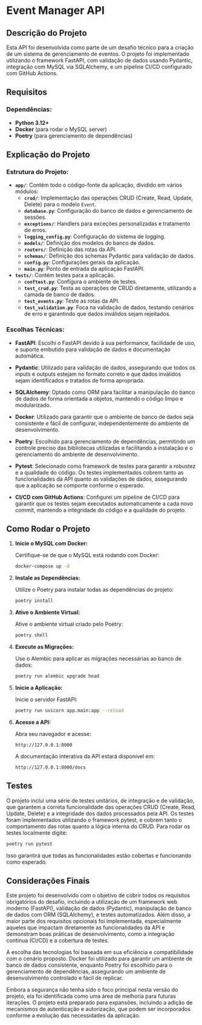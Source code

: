 
# Event Manager API

## Descrição do Projeto

Esta API foi desenvolvida como parte de um desafio técnico para a criação de um sistema de gerenciamento de eventos. O projeto foi implementado utilizando o framework FastAPI, com validação de dados usando Pydantic, integração com MySQL via SQLAlchemy, e um pipeline CI/CD configurado com GitHub Actions.

## Requisitos

### Dependências:

- **Python 3.12+**
- **Docker** (para rodar o MySQL server)
- **Poetry** (para gerenciamento de dependências)

## Explicação do Projeto

### Estrutura do Projeto:

- **`app/`**: Contém todo o código-fonte da aplicação, dividido em vários módulos:
  - **`crud/`**: Implementação das operações CRUD (Create, Read, Update, Delete) para o modelo `Event`.
  - **`database.py`**: Configuração do banco de dados e gerenciamento de sessões.
  - **`exceptions/`**: Handlers para exceções personalizadas e tratamento de erros.
  - **`logging_config.py`**: Configuração do sistema de logging.
  - **`models/`**: Definição dos modelos do banco de dados.
  - **`routers/`**: Definição das rotas da API.
  - **`schemas/`**: Definição dos schemas Pydantic para validação de dados.
  - **`config.py`**: Configurações gerais da aplicação.
  - **`main.py`**: Ponto de entrada da aplicação FastAPI.
- **`tests/`**: Contém testes para a aplicação.
  - **`conftest.py`**: Configura o ambiente de testes.
  - **`test_crud.py`**: Testa as operações de CRUD diretamente, utilizando a camada de banco de dados.
  - **`test_events.py`**: Teste as rotas da API.
  - **`test_validation.py`**: Foca na validação de dados, testando cenários de erro e garantindo que dados inválidos sejam rejeitados.
  
### Escolhas Técnicas:

- **FastAPI**: Escolhi o FastAPI devido à sua performance, facilidade de uso, e suporte embutido para validação de dados e documentação automática.
  
- **Pydantic**: Utilizado para validação de dados, assegurando que todos os inputs e outputs estejam no formato correto e que dados inválidos sejam identificados e tratados de forma apropriada.

- **SQLAlchemy**: Optado como ORM para facilitar a manipulação do banco de dados de forma orientada a objetos, mantendo o código limpo e modularizado.

- **Docker**: Utilizado para garantir que o ambiente de banco de dados seja consistente e fácil de configurar, independentemente do ambiente de desenvolvimento.

- **Poetry**: Escolhido para gerenciamento de dependências, permitindo um controle preciso das bibliotecas utilizadas e facilitando a instalação e o gerenciamento do ambiente de desenvolvimento.

- **Pytest**: Selecionado como framework de testes para garantir a robustez e a qualidade do código. Os testes implementados cobrem tanto as funcionalidades da API quanto as validações de dados, assegurando que a aplicação se comporte conforme o esperado.

- **CI/CD com GitHub Actions**: Configurei um pipeline de CI/CD para garantir que os testes sejam executados automaticamente a cada novo commit, mantendo a integridade do código e a qualidade do projeto.

## Como Rodar o Projeto

1. **Inicie o MySQL com Docker:**

   Certifique-se de que o MySQL está rodando com Docker:

   ```bash
   docker-compose up -d
   ```

2. **Instale as Dependências:**
    
    Utilize o Poetry para instalar todas as dependências do projeto:

   ```bash
   poetry install
   ```

3. **Ative o Ambiente Virtual:**

    Ative o ambiente virtual criado pelo Poetry:

    ```bash
   poetry shell
   ```


4. **Execute as Migrações:**

   Use o Alembic para aplicar as migrações necessárias ao banco de dados:

   ```bash
   poetry run alembic upgrade head
   ```

5. **Inicie a Aplicação:**

   Inicie o servidor FastAPI:

   ```bash
   poetry run uvicorn app.main:app --reload
   ```

6. **Acesse a API:**

   Abra seu navegador e acesse:

   ```
   http://127.0.0.1:8000
   ```

   A documentação interativa da API estará disponível em:

   ```
   http://127.0.0.1:8000/docs
   ```

## Testes

O projeto inclui uma série de testes unitários, de integração e de validação, que garantem a correta funcionalidade das operações CRUD (Create, Read, Update, Delete) e a integridade dos dados processados pela API. Os testes foram implementados utilizando o framework pytest, e cobrem tanto o comportamento das rotas quanto a lógica interna do CRUD. Para rodar os testes localmente digite:

```bash
poetry run pytest
```

Isso garantirá que todas as funcionalidades estão cobertas e funcionando como esperado.

## Considerações Finais

Este projeto foi desenvolvido com o objetivo de cobrir todos os requisitos obrigatórios do desafio, incluindo a utilização de um framework web moderno (FastAPI), validação de dados (Pydantic), manipulação de banco de dados com ORM (SQLAlchemy), e testes automatizados. Além disso, a maior parte dos requisitos opcionais foi implementada, especialmente aqueles que impactam diretamente as funcionalidades da API e demonstram boas práticas de desenvolvimento, como a integração contínua (CI/CD) e a cobertura de testes.

A escolha das tecnologias foi baseada em sua eficiência e compatibilidade com o cenário proposto. Docker foi utilizado para garantir um ambiente de banco de dados consistente, enquanto Poetry foi escolhido para o gerenciamento de dependências, assegurando um ambiente de desenvolvimento controlado e fácil de replicar.

Embora a segurança não tenha sido o foco principal nesta versão do projeto, ela foi identificada como uma área de melhoria para futuras iterações. O projeto está preparado para expansões, incluindo a adição de mecanismos de autenticação e autorização, que podem ser incorporados conforme a evolução das necessidades da aplicação.
